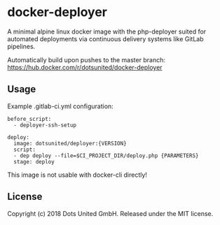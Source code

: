 # docker-deployer

A minimal alpine linux docker image with the php-deployer suited for automated deployments via continuous delivery systems like GitLab pipelines.

Automatically build upon pushes to the master branch: https://hub.docker.com/r/dotsunited/docker-deployer

## Usage
Example .gitlab-ci.yml configuration:

```
before_script:
  - deployer-ssh-setup

deploy:
  image: dotsunited/deployer:{VERSION}
  script:
  - dep deploy --file=$CI_PROJECT_DIR/deploy.php {PARAMETERS}
  stage: deploy
```
This image is not usable with docker-cli directly!

## License
Copyright (c) 2018 Dots United GmbH. Released under the MIT license.